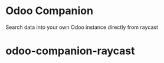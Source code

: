 # Odoo Companion

Search data into your own Odoo instance directly from raycast

# odoo-companion-raycast
